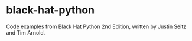 # black-hat-python
Code examples from Black Hat Python 2nd Edition, written by Justin Seitz and Tim Arnold.
